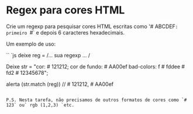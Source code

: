 # Regex para cores HTML

Crie um regexp para pesquisar cores HTML escritas como '# ABCDEF`: primeiro `#` e depois 6 caracteres hexadecimais.

Um exemplo de uso:

`` `js
deixe reg = /... sua regexp ... /

Deixe str = "cor: # 121212; cor de fundo: # AA00ef bad-colors: f # fddee # fd2 # 12345678";

alerta (str.match (reg)) // # 121212, # AA00ef
```

P.S. Nesta tarefa, não precisamos de outros formatos de cores como `# 123` ou` rgb (1,2,3) `etc.
